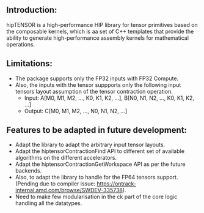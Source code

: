 ## Introduction:
hipTENSOR is a high-performance HIP library for tensor primitives based on the composable kernels, which is aa set of C++ templates that provide the ability to generate high-performance assembly kernels for mathematical operations.

## Limitations:
* The package supports only the FP32 inputs with FP32 Compute.
* Also, the inputs with the tensor suppports only the following input tensors layout assumption of the tensor contraction operation.
  - Input:  A[M0, M1, M2, ..., K0, K1, K2, ...], B[N0, N1, N2, ..., K0, K1, K2, ...]
  - Output: C[M0, M1, M2, ..., N0, N1, N2, ...]

## Features to be adapted in future development: <br>
  - Adapt the library to adapt the arbitrary input tensor layouts.
  - Adapt the hiptensorContractionFind API to different set of available algorithms on the different accelerators.
  - Adapt the hiptensorContractionGetWorkspace API as per the future backends.
  - Also, to adapt the library to handle for the FP64 tensors support. <br>
    (Pending due to compiler issue:  https://ontrack-internal.amd.com/browse/SWDEV-335738).
  - Need to make few modularisation in the ck part of the core logic handling all the datatypes.

